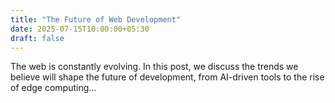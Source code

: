 ```yaml
---
title: "The Future of Web Development"
date: 2025-07-15T10:00:00+05:30
draft: false
---
```


The web is constantly evolving. In this post, we discuss the trends we believe will shape the future of development, from AI-driven tools to the rise of edge computing...